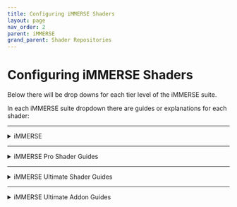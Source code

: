 ```yaml
---
title: Configuring iMMERSE Shaders
layout: page
nav_order: 2
parent: iMMERSE
grand_parent: Shader Repositories
---
```


# Configuring iMMERSE Shaders

Below there will be drop downs for each tier level of the iMMERSE suite.

In each iMMERSE suite dropdown there are guides or explanations for each shader:

---

<details markdown="block" class="details-tree">
<summary>iMMERSE</summary>

This section will guide you through setting up and configuring shaders within the iMMERSE shader suite!

---

<details markdown="block" class="details-tree">
<summary>iMMERSE: Launchpad</summary>

{: .warning}
None of the iMMERSE shaders will work properly without it, always have it enabled.

iMMERSE Launchpad is a helper shader, in so, there won't be a whole lot of changes you can see on screen, or require configuring from the user.

However, there are a few arguments that the user might want to enable, or disable.

Install the shader normally and then enable `iMMERSE Launchpad (enable and move to the top!) [MartysMods_LAUNCHPAD.fx]` in the `Home` tab of ReShade.

---

<details markdown="block" class="details-tree">
<summary>Smoothed Normals</summary>

"Smoothed Normals" configures the normals in a way that can provide a smoother normal map to shaders that require normals.

Simply, toggle on Smoothed Normals in Launchpad's avaliable arguments to enable it.

![Comparison](../images/configuring-immerse-shaders/launchpad_smoothed_normals.jpg){: style="max-width:85%" }

</details>

---

<details markdown="block" class="details-tree">
<summary>Textured Normals</summary>

![Texture Normals Preview](../images/configuring-immerse-shaders/texture_normals_preview.png)

Textured Normals allows you to bring more detail out into the normals, by estimating the surface relief through color information.

{: .note}
Textured Normals requires Smoothed Normals to be active beforehand.

---

## Arguments:

* Textured Normals Sample Radius:

    Value used to increase or decrease the sampling radius of added textured normals.

    You do not want this value to be too high, please use it with caution!
	
![Texture Normals Radius](../images/configuring-immerse-shaders/texture_normals_radius.png)

* Textured Normals Intensity

    Value used to increase or decrease the intensity of added textured normals.

    You do not want this value to be too high, please use it with caution!

![Texture Normals Intensity](../images/configuring-immerse-shaders/texture_normals_intensity.png)

* Textured Normals Quality

    Value ranging from 1 to 3 that allows the user to increase or decrease the quality of the textured normals on screen.
	
![Texture Normals Quality](../images/configuring-immerse-shaders/texture_normals_quality.png)	

</details>

</details>

---

<details markdown="block" class="details-tree">
<summary>iMMERSE: MXAO</summary>

iMMERSE MXAO is Marty's new iteration of MXAO, a robust ambient occlusion shader based off of GTAO and Irradiance Bitfields.

The difference from similar implementations of the same techniques is in the performance x quality ratio, which is always the ultimate goal on the iMMERSE suite.

---

<details markdown="block" class="details-tree">
<summary>Configuring the Shader</summary>

By default, MXAO should look on-par with most ambient occlusion solutions out of the box, but some users might like to tweak it a bit more for their needs.

The steps below will guide you through each function, and provide you with good practices to follow.

---

## **Step 1:** Enabling the Shader

Install the shader normally and then enable `iMMERSE MXAO [MartysMods_MXAO.fx]` in the `Home` tab of ReShade.

---

## **Step 2:** Find a testing area

While iMMERSE MXAO can be used anywhere, it's best to find a **static area with complex geometry** so that you can better configure the settings that you have avalible to you.

Also make sure to find one area with **foliage or flat geometry** to prevent haloing or shadows around them.

---

## **Step 3:** Enable "Show Raw AO" and configure "AO Type" preprocessor

Start off by enabling "Show Raw AO", this will allow you to better see what each AO type does on screen without the noise of textures and colors.

If you are on an area without geometry, the screen will just be white. So make sure you set it up before you started trying to configure it.

---

By default, MXAO will use GTAO, however, there are three others from you to choose from:

![MXAO Modes Comparison](../images/configuring-immerse-shaders/mxao_comparison_numbered.png)

* **0**: Ground Truth Ambient Occlusion (high contrast, fast)

* **1**: Solid Angle (smoother, fastest)

* **2**: Visibility Bitmask (DX11+ only, highest quality, slower)

* **3**: Visibility Bitmask w/ Solid Angle (like 2, only smoother)

AO type 3 will often be the best looking, but will only work in DX11 and above, alongside it will also be the harshest to performance.

---

## **Step 3:** Configure "Sample Quality and Shading Rate" Arguments

![MXAO Quality Comparison](../images/configuring-immerse-shaders/mxao_quality_comparison.png)

"Sample Quality" configures how many times geometry will be taken to generate the ambient occlusion. While this raises the quality and how detailed and dark the geometry is, it will also be harsher on performance the higher it is.

Often, you will not have to go past very high, however, large radius setups might require a higher "Sample Quality" configuration.

"Shading Rate" allows the user to configure the size of the processed frame slices for the ambient occlusion. The larger, the better the quality will be, but also the bigger the performance hit.

---

## **Step 4:** Configure "Sample Radius" Argument

![MXAO Sample Radius Comparison](../images/configuring-immerse-shaders/mxao_sampleradius_comparison_numbered.png)

"Sample Radius" defines how far MXAO will reach out and spread it's shading. The lower this argue is set the closer the shading will be concentrated.

"Increase Radius with Distance" is a toggle that configures MXAO's radius so that it scales the shading based around how far away the object is from the screen. This is good for games with an extremely huge horizon, but might look wrong for buildings far-away or massively detailed objects.

Keep in mind that you should configure "Sample Radius" in MXAO so that it is not producing halos in its shading that "spread" in the environment. Below are examples of a correct configuration, and a wrong configuration.

![MXAO Bad Example](../images/configuring-immerse-shaders/mxao_excessive_sample_radius_example.png)

---

## **Step 5:** Configure "Ambient Occlusion Amount, Fade-Out Distance, and Filter Quality" arguments

![MXAO Amount Comparison](../images/configuring-immerse-shaders/mxao_amount_comparison.png)

"Ambient Occlusion Amount" allows you to configure how strong the shadows are. Larger and close together objects should be dark, but, you want to avoid excessive shading on leaves and tiny objects.

"Fade-Out Distance" defines how far the AO will be processed until it disappears completely. With 1.0 being the horizon, and 0.1 being the most-valid closer value to the screen. It is recommended to change the Radius according to how intense and "correct" the scene looks with that.

"Filter Quality" is an option to provide better filtering and blending to the scene by reducing MXAO's banding and noise. Higher values will look better, but they will also lower performance.

</details>

</details>

---

<details markdown="block" class="details-tree">
<summary>iMMERSE: Sharpen</summary>

iMMERSE Sharpen is Marty's new iteration of DELC, a local contrast sharpener.

Being a simple Sharpen shader, it doesn't have much control over over-sharpening or ringing, so everything should be tweaked with care. It is however, more effective than others at working with low values.

---

<details markdown="block" class="details-tree">
<summary>Configuring the Shader</summary>

## **Step 1:** Installing the shader
Install the shader and then enable `iMMERSE Sharpen [MartysMods_SHARPEN.fx]` in the `Home` tab of ReShade.

---

## **Step 2:** Finding a testing area

While iMMERSE Sharpen can be used anywhere, it's best to find a **static area with complex texturing** so that you can better configure the settings that you have avalible to you.

---

## **Step 3:** Configuring Sharpen Intensity

iMMERSE Sharpen has a single slider. Sharpen Intensity. This means that it takes very little in order to properly sharpen the scene.

You want to manage this argument where there is a noticble increase in game details, but not overly sharpening what there is to offer.

Start at the value of `0.000` and work your way up until you're able to find details being presnted more in the scene you've chosen.

![Comparison](../images/configuring-immerse-shaders/sharpned_image.jpg)

</details>

</details>

---

<details markdown="block" class="details-tree">
<summary>iMMERSE: Anti Aliasing</summary>

iMMERSE Anti-Aliasing is Marty's itteration of SMAA.

SMAA is a method of anti-aliasing which is both fast and effective. It has became an industry standard since, leaving behind other performance-heavy shaders with the same goal.

Install the shader and then enable `iMMERSE Anti Aliasing [MartysMods_SMAA.fx]` in the `Home` tab of ReShade.

---

<details markdown="block" class="details-tree">
<summary>General Parameters</summary>

* `Edge Detection Type` 

    * This parameter provides different options to the user for customizing the type of edge detection used. The best option for most scenarios is `Color edge detection (max)`.

* `Enable Predicated Thresholding`

    * This feature allows iMMERSE Anti Aliasing to utilize the depth buffer to better calculate edges that often get missed by the edge detection methods. It is recommended to enable this feature.

* `SMAA_USE_EXTENDED_EDGE_DETECTION`

    * This preprocessor for iMMERSE Anti Aliasing extends the color detection range of SMAA, allowing for increased detection of edges. The usable values are 0 and 1.

</details>

---



<details markdown="block" class="details-tree">
<summary>With Depth</summary>

{: .note}
The parameters below requires explanation from the previous section. Make sure to read it!

## **Step 1:** Select the option `View edges` for the parameter `Debug Output`:

* This will allow you to see all of the edges that iMMERSE Anti Aliasing is able to detect, and will allow us to better see the changes that the shader is able to make!

    ![Debug Output Preview](../images/configuring-immerse-shaders/smaa_debug_edges_preview.png)

---

## **Step 2:** Select the option `Color edge detection (max)` for `Edge Detection Type`:

* This option is the best soltuion for getting the most amount of edges within iMMERSE Anti Aliasing.
        
    * However, other options can be chosen if desired.

        ![Color Edge Detection(Max) Preview](../images/configuring-immerse-shaders/smaa_color_edge_detection_max_argument.png)

---

## **Step 3:** Check the option for `Enable Predicated Thresholding`:

* With this selected, you should notice a large decrease of edges that are being detected, this is normal, do not panic, as we will be configuring other parameters in order to get more of those edges back into view!

    ![Enable Predicated Thresholding Debug Output Preview](../images/configuring-immerse-shaders/smaa_debug_edges_depth_preview.png)

---

## **Step 4:** Reduce `Edge Detection Threshold` and `Depth Edge Detection Threshold` parameters to the lowest value that they can go:

* This will increase the amount of edges that you see, other parameters will be configured in order to detect more edges later on.

    ![Reducing Edge Detection Threshold and Depth Edge Detection Threshold Parameter Preview](../images/configuring-immerse-shaders/smaa_reduce_edt_and_dedt.png)

---

## **Step 5:** Reduce `Predication Threshold` as low as it can go:

* If you already have this set to default values, the parameter will likely not change much within your scene.

    * Keep in mind that this parameter will not do anything if you do not have depth access within your game!

    ![Reducing Predication Threshold Parameter Preview](../images/configuring-immerse-shaders/smaa_reduce_pt.png)

---

## **Step 6:** Increase `Predication Strength` just enough to the point where you notice no extra changes within the scene:

* This will increase the depth predication strength in order to grab more edges that are noticble in depth, but not by the edge detection method.

* Keep in mind that this parameter also will not do anything if you do not have depth access within your game!

    * Good `Predication Strength` value debug output:

        ![Good](../images/configuring-immerse-shaders/smaa_debug_edge_prediction_good_strength_preview.png)

    * Poor `Predication Strength` value debug output:

        ![Not Good](../images/configuring-immerse-shaders/smaa_debug_edge_prediction_bad_strength_preview.png)

---

## **Step 7:** Reduce `Predication Scale` as far as you can go without picking up noise from textures.

* Good `Predication Scale` value debug output:

    ![Good](../images/configuring-immerse-shaders/smaa_debug_edge_pred_scale_good.png)

* Poor `Predication Scale` value debug output:
  
    ![Not Good](../images/configuring-immerse-shaders/smaa_debug_edge_pred_scale_bad.png)

---

## **Step 8:** Increase or Decrease Settings Based on Desired Performance:

* If performance is permitting in your game and system, max out:

* `Max Search Steps`

* `Max Search Steps Diagonal`

* `Corner Rounding`

    * If performance is an issue, you can reduce these down to whatever value pleases your framerate choice.

---

From this point forward you should notice a decrease in shimmer and bright aliasing within your game. 

Please know that this will not take away all of your aliasing issues, but it can be enough to give you that extra smoothing to edges!

  * SMAA Enabled:

    ![Enabled](../images/configuring-immerse-shaders/smaa_enabled_preview.png)

  * SMAA Disabled:

    ![Disabled](../images/configuring-immerse-shaders/smaa_disabled_preview.png)


You can now disable `Debug Output` and continue to the game as usual!

</details>

---

<details markdown="block" class="details-tree">
<summary>Without Depth</summary>

## **Step 1:** Select the option `View edges` for the parameter `Debug Output`:

* This will allow you to see all of the edges that iMMERSE Anti Aliasing is able to detect, and will allow us to better see the changes that the shader is able to make!

    ![Debug Output Preview](../images/configuring-immerse-shaders/smaa_debug_edges_preview.png)

---

## **Step 2:** Select the option `Color edge detection (max)` for `Edge Detection Type`:

* This option is the best soltuion for getting the most amount of edges within iMMERSE Anti Aliasing.

    * However, other options can be chosen if desired.

        ![Color Edge Detection(Max) Preview](../images/configuring-immerse-shaders/smaa_color_edge_detection_max_argument.png)

---

## **Step 3:** Reduce `Edge Detection Threshold` as far as you can go without picking up too many edges within textures:

* Some are fine, but you do not want a whole lot:

    * Good `Predication Scale` value debug output:

        ![Good](../images/configuring-immerse-shaders/smaa_debug_edge_detect_thresh_good.png)

    * Poor `Predication Scale` value debug output:
        
        ![Not Good](../images/configuring-immerse-shaders/smaa_debug_edge_detect_thresh_bad.png)

---

## **Step 4:** Enable `SMAA_USE_EXTENDED_EDGE_DETECTION` if desired:

* In theory this should allow iMMERSE Anti Aliasisng to provide better results for edges - however, in practice, the change is not always visable off the bat.

    ![SMAA USE EXTENDED EDGE DETECTION Argument Preview](../images/configuring-immerse-shaders/smaa_use_edge_extended_preview.png)

---

## **Step 5:** Increase or Decrease Settings Based on Desired Performance:

* If performance is permitting in your game and system, max out:

    * `Max Search Steps`

    * `Max Search Steps Diagonal`

    * `Corner Rounding`

        * If performance is an issue, you can reduce these down to whatever value pleases your framerate choice.

---

From this point forward you should notice a decrease in shimmer and bright aliasing within your game. 

Please know that this method is not as good as the method with depth detection - however, it might be enough to satisfy your desire to elimite those shimmers!

  * SMAA Enabled:

  ![Enabled](../images/configuring-immerse-shaders/smaa_no_depth_enabled.png)

  * SMAA Disabled:

  ![Disabled](../images/configuring-immerse-shaders/smaa_no_depth_disabled.png)

---

You can now disable `Debug Output` and continue to the game as usual!

</details>

</details>

</details>

---

<details markdown="block" class="details-tree">
<summary>iMMERSE Pro Shader Guides</summary>

This section will guide you through setting up and configuring specific shaders within the iMMERSE Pro shader suite!

---

<details markdown="block" class="details-tree">
<summary>iMMERSE Pro: RTGI</summary>

RTGI is iMMERSE's flagship shader. It is a screen-space raytraced global-illumination solution. RTGI brings realistic lighting to scenes, while not being too taxing on the performance, especially against other solutions of its class. Ultimately, bringing the best on quality to performance ratio.

RTGI is capable of highlighting details or adding details that are otherwise hidden to the scenes via Global-Illumination and Ambient Occlusion with Raytracing. It can also highlight textures via its recently added Specular GGX reflections.

Our guide below will make sure you'll be familiarized with it and will allow you to learn how to make the most usage out of it.

---

<details markdown="block" class="details-tree">
<summary>Initial Configuration</summary>

Before starting, make sure Launchpad is properly set-up. After that, find a place you want to try the shader in a game or application and get to tweaking it. If you do not have the iMMERSE Launchpad shader, you can grab it from the ReShade installer or by manually installing it from the [iMMERSE GitHub](https://github.com/martymcmodding/iMMERSE)

If you want to manually install the iMMERSE GitHub repository for Launchpad, make sure to follow [our guide on manually installing shaders for ReShade](https://guides.martysmods.com/docs/reshade-guides/manual-reshade-installs/#step-1-create-a-reshade-shaders-folder)!

RTGI is made to take advantage of specific Launchpad features, such as Smoothed and Textured Normals, so make sure to read the guide specific to iMMERSE Launchpad if you ever get lost or feel like something could look better.

</details>

---

<details markdown="block" class="details-tree">
<summary>Configuring the Shader</summary>

## **Step 1:** Enabling RTGI and Launchpad

* Enable the shader `iMMERSE Launchpad [MartysMods_LAUNCHPAD.fx]` in the "Home" tab of ReShade.

* Drag andd drop `iMMERSE Launchpad [MartysMods_Launchpad.fx]` to the top of the ReShade "Home" tab to ensure that it's the first in the shader load order.

* Enable the shader `iMMERSE Pro RTGI [MartysMods_RTGI.fx]` in the `Home` tab of ReShade.

---

## **Step 2:** Configuring the Scene lighting using the `Ambient Light` slider.

As of RTGI version 0.50 (released on 12/31/2023), RTGI now has an option to darken the overall scene to allow for the games to take more advantage of the Diffuse and Specular Global-Illumination introduced by RTGI. At first, your scene might look too dark for your liking, but that's what this function is here for.

The Ambient Light argument allows you to configure it from 0.0 to 1.0. Where 0.0 will be little to no original game scene lighting, and 1.0 will be fully lit by the game, with GI overlaying it. There isn't a value that fits all scenes, so it is all up to the user's preference.

A good strategy is to use these for close-up pictures or to give your scene more of a studio-lighting look by having only the parts you want lit illuminated.

![Comparison between none to full Ambient Lighting](../images/configuring-immerse-shaders/rtgi_ambient_lighting_comparison.png)

Another tool to aid with ambient light in general is the new `Ambient Lighting Sky Intensity` feature, added in 0.51 (released 21/08/2024) to replace the old "Skycolor" feature, working together with Ambient Lighting to help the scenes have a more accurate light tone, this new revision allows it to work better with indoors, which might contribute for more moody scenes of indoors.

The value goes from 0.0 to 1.0, with 0 being none, and 1 being the max. Please take note that in dark scenes, it will darken the environment, so have that in mind.

![Comparison between none to full Sky Intensity](../images/configuring-immerse-shaders/rtgi_sky_lighting_comparison.png)

---
	
## **Step 3:** Restoring and configuring the scene lighting.

With the above said, we'll start by tweaking the scene lighting again in a case which the Ambient Lighting argument is really low, allowing RTGI to effectively replace the game's lighting.

First, we'll start up by changing the quality of the RTGI by going on the `Diffuse GI Quality` setting. It has a few presets, with "Low" being the lowest but fastest, and "Ultra" being the highest but the most performance-consuming one.

The higher the quality, the larger the GI will bleed and the less noise it will have in the final result.

![Comparison of Quality Levels](../images/configuring-immerse-shaders/rtgi_quality_comparison.png)

Second option that will need to be tweaked is `Diffuse GI Radius`. This option tells RTGI how far you want the global-illumination to go in the scene. 

The larger this is, the more the bright elements will spread on the scene. With 1 being little to no light bleeding and 20 being the farthest it can reach.

![Comparison of GI Radius](../images/configuring-immerse-shaders/rtgi_radius_comparison.png)

The last option is `Diffuse Bounce Lighting Intensity`. This option tells RTGI how much Diffuse lighting you want within the scene. 

You want to configure this option to provide as much bounce lighting you want, while not making light sources overbrighten the entire scene.

![Comparison of Bounce Lighting Values](../images/configuring-immerse-shaders/rtgi_bouncelighting_comparison.png)
	
Now, to fine-tune it, change the `Fade-Out Range` so what you want covered from the scene gets covered up and `Z-Thickness` to change how thin or thick the objects on the scene are to add shadows.

In `Z-Thickness`, always try to keep a balance of how dark the objects look around. A lower value will make little to no AO (no shadows), and a higher value will cause shadows to be disproportionate.

This is also useful to avoid halos around objects which shouldn't have them.

---

## **Step 4:** Tweaking Surfaces and Reflections.

As of 0.50, the PBR GGX Specular Reflection feature has been re-introduced. This feature allows RTGI to "guess" reflective surfaces and how rough or smooth they are. Combined with Launchpad's Texture Normals, it allows for a "wet-floors" while not looking out of place, or to give extra depth to scenes.

Please note that this feature `only works on DirectX 10 and up, OpenGL and Vulkan`, it does not work with DirectX 9 given its age and limitations. So, moving those sliders in a DX9 application will result in no changes.

Make sure to also check Launchpad, as it has special integration with `Texture Normals` to keep details and highlights of the scene textures intact, while adding reflections. If there is too much noise on them, tweak the `Texture Normals Sample Radius` and `Texture Normals Intensity` on Launchpad until it looks correct to your tastes.

Observations out of the way, lets learn about its parameters.

Starting with `Specular GI Quality`, this works the same as the `Diffuse GI Quality` parameter, except it will only affect the reflections part, you can keep that on "Low" if you're not planning on having them enabled to save computational power and framerate.

Then, the second parameter: `Specular Lighting Intensity`. This tells RTGI how much the surfaces reflect on the scene. With 0 disabling the reflections fully. 

If you don't want to cause a "wet-world" effect, tweak those until they just show a bit of the geometry above them.

![Specular Lighting Preview](../images/configuring-immerse-shaders/rtgi_specular_comparison.png)
	
At last, we have `Surface Roughness`, this tells how Defined the reflections are, since RTGI doesn't know how rough surfaces are, it guesses and blurs the reflections as a mean to make it more rough and less defined. 0 makes the reflections super-shiny and defined, while 1.0 makes them super-blurry and hard to see.
	
![Reflection Roughness Comparison](../images/configuring-immerse-shaders/rtgi_reflection_comparison.png)
	
---

## **Step 5:** Experimental section.

It only has one option, which is `Assume sRGB Input`, with games that has flat and simple lighting, this will prevent washing the scene's colors or making them too bright. For games with more detailed lighting, having this disabled will help highlight the scenes details.

</details>

</details>

---

<details markdown="block" class="details-tree">
<summary>iMMERSE Pro: Clarity</summary>

Clarity is a shader based on the feature of similar name in Adobe's software suites. It has the objective of highlighting and restoring otherwise hidden details by changing the image contrast locally.

The main difference of Clarity when compared to other shaders is that it has lots of features to avoid haloing or other artifacts.

Below is a guide to help with the tweaking of the shader and its values.

---

<details markdown="block" class="details-tree">
<summary>Without Depth</summary>

## **Step 1:** Enable the Shader

* Simply check the shader `iMMERSE Pro Clarity [MartysMods_CLARITY.fx]` in the `Home` tab of ReShade.

    ![Check Clarity Shader](../images/configuring-immerse-shaders/immerse_clarity_enable.png)

* This will activate Clarity and give you the arguments at the bottom to change.

    ![Show User Clarity Options with Defaults](../images/configuring-immerse-shaders/show_user_clarity_arguments.png)

---

## **Step 2:** Configuring the values in `Blending` Section

The `Blending` section is where most of the shaders' changes happens. We have 2 values here worth explaining

First one is *Texture Intensity*, this one is responsible for how strong the sharpening / highlighting of the details are. While the shader tries to take measures against it, high values might still cause a tiny bit of haloing and overall noise. So its recommended to change this slowly.

Below you can see examples (close-ups) of correct and wrong results.

* Example of correctly and incorrectly configured Texture Intensity values. Notice the black haloing around object corners:
	
	![Clarity Texture Intensity comparison](../images/configuring-immerse-shaders/clarity_textureintensity_comparison.png)
	
The second one is the *Local Contrast Intensity* slider. This allows you to remove or add the image's contrast to combat haloing and artifacts while still keeping Clarity's highlight effect on.
Once again, its recommended to take it easy and slowly tweak that until it looks easy on the eyes and correct. The goal while using clarity is to have more details while not steering away from the game's base look.

* Example of correctly and incorrectly configured Local Contrast values. Notice how depth details are lost when it is incorrectly tweaked:

	![Clarity Local Contrast comparison](../images/configuring-immerse-shaders/clarity_localcontrast_comparison.png)
	
This section finishes and summarizes the main settings of the Clarity shader. In the next section we will detail how the depth settings work.
	
---

</details>

---

<details markdown="block" class="details-tree">
<summary>With Depth</summary>

{: .note}
The parameters below requires explanation from the previous section. Make sure to read it!

Taking into consideration the values from the previous section (`Without Depth`), here we will detail only the values used and relevant to the depth separation section of clarity, those being.

* `Use Depth Separation` is the main toggle. It is responsible for telling if the Depth separation is on or off.
* `Show Depth Separation` will show a white background for far elements, while keeping the image intact for near elements. It is a visual way of seeing where the separation between Background and Foreground is.
* `Texture Intensity FG` is responsible for the Texture Intensity value at Foreground level. As in, elements in front of the background.
* `Local Contrast Intensity FG` is responsible for the Contrast value at Foreground level. As in, elements in front of the background.
* `Texture Intensity BG` is responsible for the Texture Intensity value at Background level.
* `Local Contrast Intensity BG` is responsible for the Contrast value at Background level.

While separating them into depth, take note that due to background having smaller details, its smart to keep those values lower than the background ones. As to avoid noise and artifact in details.

</details>

---

</details>

---

<details markdown="block" class="details-tree">
<summary>iMMERSE Pro: Depth of Field</summary>

iMMERSE Depth of Field is a shader which adds, as the name says, depth of field to a scene. It is physically-based, which means that all the parameters and features work just like a real-life camera would.

It allows for total control for focusing on specific points of interest or objects on a scene, be it a macro-object or micro, it has enough parameters that will certainly fit your virtual photography needs.

Below, we will present all of the parameters, what they do and how they work so you can get used to the shader.

## **Step 1:** Enabling the shader and initial setup

Before we start, make sure Launchpad is correctly set-up and that your scene is organized and ready to start the photography work, just like in a real-life studio. With that done, enable the shader `iMMERSE Pro Depth of Field [MartysMods_DEPTHOFFIELD.fx]` and the options should appear on the bottom.

## **Step 2:** Preparing to focus on the subject / Focusing Section of the Shader

Before we start, lets take a look at the base options, first one and most-important is `Focusing Mode`, it has 3 options, each one worth taking note.

* Manual Focus is first and most advanced one, but also the hardest to use. It allows you to have full control of the "camera" lens for focusing.

* Autofocus is the second, its the most limited, and will not fit all cases, but might be useful for gameplay. It always focuses on the closest object inside the area of interest / focus area parameter (more on that later).

* Autofocus (Point and Click with MMB [Middle Mouse Button]) is the third one. It works like the autofocus function in most mobile phones, you point to the subject you want using the mouse and press the middle mouse button to focus on it. Easy to use and quite controllable, this should be the best and easiest option for amateur photographers.

To help you with those, a parameter named `Enable Focus Helper` is available. Enabling it will show a few pointers on the screen, changing according to the mode. It consists of:
- A small/darker box, which is the focus subject of the lens.
- The bigger, outer box, which is responsible for highlighting the background range.
- A white stripe / line, which is used to represent the focal point transition from near to far.
- A blue overlay, which is used to represent the furthest / infinity focal point of the camera.

![Example of the debug output in `Manual Focus` mode](../images/configuring-immerse-shaders/dof_debug_output.png)

With those 2 explained, we can start going on and actually preparing the focus.

`Autofocus Center` is responsible for defining where the camera will be focusing on the scene. Despite its name, it is also where the manual focus will be focusing. Change that if you need to focus on something that isn't on the center of the scene.

`Autofocus Detection Range` is responsible for expanding or narrowing the range of focusing. This is useful for precisely narrowing what you want / need to be the focal subject.

`Autofocus Adjustment Speed` determines how responsive the lens/camera is on focus changes. The bigger the number, the faster the camera will react to changes. If you are only using it for gameplay which requires fast movement, its recommended to be kept at the highest value so it doesn't distract from action.

## **Step 3:** Tweaking the focus and lens parameters.

The section dedicated to the lense is separated on 2 subcategories: `Simple` and `Advanced`, with one fine tuning even more the focus, exposure, how many aperture blades the camera has and the blur, and the latter one manipulating the bokeh shapes themselves and lens distortion of the camera.

In the `Simple` section, we have:

* `Focal Length`, which is how far the camera will focus. Lower values will produce less blur and have a smaller depth of field, while larger ones will allow the camera to focus more and further.
* `Aperture F-Stops` tells how open or closed the camera blades are. The higher that number is, the more light "goes through" the camera lens, which means more blur and less-defined shapes.

![Aperture F-Stops Example](../images/configuring-immerse-shaders/dof_fstop_preview.png)

* `Foreground \ Background Blur` tells how much the close and far points of the camera are blurred. While in real life it is always dependant on where and what you're focusing, here, for artistic liberty, the shader allows you to tweak how blurry objects closer or farther from the camera gets blurred.
* `Aperture Blade Count` determines how many blades the camera shutter has, directly influentiating on how the bokeh shapes are defined and visualized.

![Aperture Blade Count Example](../images/configuring-immerse-shaders/dof_blade_preview.png)

* `Aperture Roundness` defines how sharp or rounded the shapes are. In real life, the blades determine how rounded or not the shapes are, but here, for artistic liberty and freedom, you can tweak on how rounded you want the blades to be;

![Blade Roundness Example](../images/configuring-immerse-shaders/dof_roundness_preview.png)

In the `Advanced` section, we have:

* `Bokeh Rotation` defines how angled the bokeh shapes are. Best used when `Bokeh Roundness` parameter is set to 0.0

![Example of different bokeh rotations](../images/configuring-immerse-shaders/dof_rotation_preview.png)

* `Tangential Bokeh Scale` defines how distorted the bokeh shapes are tangentially (from center to outside, in a circular-manner).

![Tangential bokeh scale results](../images/configuring-immerse-shaders/dof_tangential_preview.png)

* `Sagittal Bokeh Scale` defines how distorted the bokeh shapes are sagittally (outer-lense, in a circular offset).

![Sagittal bokeh scale results](../images/configuring-immerse-shaders/dof_sagittal_preview.png)

* `Anamorph Bokeh Ratio` defines how distorted the shapes are horizontally. The higher the value, the more "squished" the shapes will appear.

![Anamorph bokeh scale results](../images/configuring-immerse-shaders/dof_anamorph_preview.png)

* `Spherical Aberration` defines how sharp the inner shapes of the DoF are. The lower the value, the more filled the shapes are, with the higher values focusing the color to the outer-ring of the shape.

* `Spherical Aberration Mode` allows to switch to how many lens the camera has for focusing. With Single being one, and doublet being two. Those change how the aberration distribution on the shapes work.

![Spherical Aberration Mode results](../images/configuring-immerse-shaders/dof_aberration_mode_preview.png)

## **Step 4:** Tweaking the blur and quality of the effect

This part of the shader is more related to the quality and performance than the looks themselves, even though a few of its elements change the overall look, most users won't need to touch that part.

`Bokeh Quality` is self-explainatory. It changes how much points are used to sample / draw the bokeh shape. With higher values improving the quality of the blur and the shapes, but costing more to render.

![Bokeh Quality preview](../images/configuring-immerse-shaders/dof_bokeh_quality.png)

`Bokeh Highlight Intensity`, `Bokeh Highlight Gamma` and `Bokeh Color Intensity` all changes how brighter, darker or saturated the shapes are. The images below shows how those look, in order.

![Bokeh Highlight Intensity](../images/configuring-immerse-shaders/dof_highlight_intensity_preview.png)

![Bokeh Highlight Gamma](../images/configuring-immerse-shaders/dof_highlight_gamma_preview.png)

![Bokeh Color Intensity](../images/configuring-immerse-shaders/dof_color_intensity_preview.png)

`Bokeh Smoothness` blurs the sample circles, eventually filling the shapes if they are separated, may be useful as a counter for raising the sample quality, at the cost of sharpness.

`Enable Undersampling Protection` makes it so all areas are sampled equally, preventing areas from being ignored by the blurring or shape sampling algorithms. It improves the quality of the blur, but has a very high performance cost.

`Enable Bokeh Sprites` and `Sprite Bokeh Percentage` tells the shader how much of the disc-sampled shapes to replace with procedural generated ones. The higher the value, the more will be replaces. This allows for even more defined and sharp shapes, at the cost of performance.

The last few are optional, with them being:

* `Bokeh Shape Helper` which will forcefully draw the bokeh shapes on the screen to allow to preview how they will look.

* `DOF_FULL_RESOLUTION`, which is a pre-processor toggle, will render the DoF at the screen resolution. It improves the quality but is overkill and should not ever be necessary. It is there however if someone wants to experiment with it.

---

</details>

---

<details markdown="block" class="details-tree">
<summary>iMMERSE Pro: ReGrade</summary>

ReGrade is a color-correction suite designed to be feature-packed enough to be close to commercial tools. With all of its available options, it has the power to bring the usability and versatility of even commercial-level tools to games. Effectively removing the step of toggling between a color-correction software and the game to finish editing, making it all real-time and hassle-free.

While there is no correct values and usage of this shader, people familiarized with Photography, color theory and related areas will make the best usage. However, even people with no experience can get great results by looking at the changes made being shown instantly.

---

## **Step 1: Installing the Shader**

Click on the `iMMERSE Pro ReGrade [MartysMods_REGRADE.fx]` shader and enable it. Once you do, all of its options will appear. 

The following steps will show each parameter and what they do.

---

## **Step 2: Color Operations and Slots**

At first, you should notice lots of drop-down boxes in the section "Color Operations", this tells the shader what color operation is applied on each step. Think of it like building blocks, with the first being the bottom layer, and the last being the top layer.
You have 9 slots available, and the following options, they can be applied in any order as the user desires or needs:

* `The parameters for each option is explained further down the guide, so if you wanna know the values for each function, keep reading.`

`Levels` will change the black and white levels of the image.

`Adjustments` is for general color and overall image changes without much granularity

`Lift Gamma Gain` allows you to tweak the "Lift", "Gamma" and "Gain" levels of the image.

`Calibration` allows you modify the default values for the Color Hues and Layers.

`Color Remapping` allows you to directly change the colors of the image.

`Tone Curves` allows you to change the tones of the exposed and unexposed (bright and dark) parts of the image.

`Split Toning` allows you to change the values and colors of the tones (exposed and unexposed) parts of the image separately. Effectively having even more granularity over "Tone Curves".

`Color Balance` allows for changing the colors on the Shadows, Midtones and Highlighs of the image, offering granularity beyond just the exposure of the shadows.

`Special Transforms` allows for more "artistic" changes on the scene brightness and light levels.

![ReGrade Slots](../images/configuring-immerse-shaders/regrade_slots_preview.png)

Now that you know each of the functions, lets get deeper and start doing some modifications.

---

## **Step 3: Levels Function**

Levels changes the black and white levels of a picture. On a bare explanation: It means it changes what is considered completely back and completely white on the image.
The parameters are:

`Bypass Levels` effectively disables the changes made in that layer.

`Black Level In` changes where the black levels start.

`White Level In` changes where the white levels start.

`Black Level Out` changes where the black levels end.

`White Level Out` changes the white levels end.

---

## **Step 4: Adjustments Function**

Adjustments are for overall global / wide adjustments of a picture. Its made to have less granularity and serve as quick tweaks to change and stabilize colors and scene without needing to fiddle with settings much.
The parameters for those are:

`Bypass Adjustements` disables the changes made in that layer.

`Contrast` changes the entire image's contrast.

`Exposure` changes the entire image exposure. Exposure is how much light the lens is absorbing. With higher values making the image brighter, and lower values making the image darker.

`Gamma` changes the brightness of the image.

`Filmic Gamma` changes the brightness of the dark points of the image.

`Saturation` changes how much the colors are saturated in the image.

`Vibrance` changes how vibrant and colorful the colors are in the image.

---

## **Step 5: Lift, Gamma and Gain functions**

Lift,Gamma and Gain changes separate the bright parts of the image in 3 layers - Dark, Midtones and Bright. Not only that, but it allows to change the colors of each one of them.
The parameters are:

`Bypass Lift Gamma Gain` disables the changes made in that layer.

`Lift Gamma Gain Mode` changes the way the calculations for it works, with 2 standards available, "American Society of Cinematographers" and "DaVinci Resolve", with the latter mimicing how the software works.

`Lift` changes the White levels of the image. If set to non-grey values, it will change the color aswell.

`Gamma` changes the midtones of the image. If set to non-grey values, it will change the overall temperature of the image.

`Gain` changes the dark levels of the image. If set to non-grey values, it will change the color of dark parts of the image.

---

## **Step 6: Calibration function**

This adjust overall color and temperature calibrations of the image. Again, for general changes without much need for granularity.
The parameters are:

`Bypass Calibration` disables the changes made in that layer.

`Color Temperature` changes the white / temperature of the entire image.

`Lab A Offset` changes the Magenta / Green balance of the image colors.

`Lab B Offset` changes the Orange / Blue balance of the image colors.

`R|G|B Primary Mode` changes how the color changing behaviour works, with 3 methods available: "ReGrade Legacy" mimicing the old ReGrade shader version, "Barycentric" and "Hue Based".

`R|G|B Primary Hue` changes the hue offset of each color channel (Red, Green and Blue)

`R|G|B Primary Saturation` changes the hue saturation value of each color channel (Red, Green and Blue)

---

## **Step 7: Color Remapping function**

Color remapping allows the user to change the color values of each one of the colors in the image, this allows them to have more control over the colors of the image.

The parameters dictate changes to each one of the colors (Red, Orange, Yellow, Green, Aqua, Blue and Magenta) , separating it by Hue (First Value), Saturation (Second Value) and Color Value (Third Value)

---

## **Step 8: Tone Curve function**

Tone curve allows the user to change the brightness of the 3 light values of the image per-tone, which means it can use this to make certain gradients within those areas brighter or darker.

The parameters for those are:

`Shadows` changes the images Shadow brightness.

`Darks` changes the images Dark points brightness.

`Lights` changes the images Bright points brightness.

`Highlights` changes the images brigthest points brightness.

`Dark Wash Range` changes how much dark points washes / bleaches the colours.

`Dark Wash Intensity` changes how intense the bleaching of the colors are.

---

## **Step 9: Split Toning function**

Split toning allows the user to change the tint of 2 of the image's tone properties in a curve.

The parameters are:

`Split Mode` changes which parts of the image's curve will be changed, being able to pick between Shadows / Highlights and Grey / Saturated Colors.

`Tint A` changes the tint / grey value of the first parameter.

`Tint B` changes the tint / grey value of the second parameter.

`Balance` changes which side will be more intense / prevalent, the lower the value, the more it will prioritize the first value, and the higher the value, the more the second value is prioritize.

`Blend Mode` changes how these changes are mixed in the image. With the option being "Soft Light" and "Overlay".

---

## **Step 10: Color Balance function**

Color balance changes the color Brightness and saturation of the image's lighting.

They are split in Dark, Hightlights and Midtones.

---

## **Step 11: Special Transforms**

Special transforms are more artistic changes for the image. 

There are 2 options here skipping the bypass one, which is `Bleach Bypass (Gamma Corrected)`, which bleaches taking Gamma into consideration, and `Gamma on Luma | Chroma`, which changes the gamma level on the colors and luminosity.

---

## **Step 12: Vignette and Utility**

Vignette applies a camera vignette effect, which darkens the image around. It doesn't depend on any of the layer slots since its always applied over all of them, but the difference between this and others is the fact it is deeply integrated into ReGrade, so it takes all the color and image changes into account when applying it.

The parameters for the Vignette are:

`Mechanical Vignette: Radius` changes the Vignette radius on the image.

`Mechanical Vignette: Blurryness` changes how out-of-focus the outer-part of the vignette is on the image.

`Mechanical Vignette: Shape` changes the shape of the vignette, with 0 being circular and higher values aiming for more anamorphic-looking ones.

`Sensor Vignette: Scale` changes how much of the vignette is visible on the image.

`Vignette Blending Mode` changes how the Vignette will be blended on the image. With "HDR simulation" focusing on the brightness and color levels and blending with those, with an option to preserve tones, and Standard just placing it over the image. 

---

</details>

---

<details markdown="block" class="details-tree">
<summary>iMMERSE Pro: Solaris</summary>

Solaris is IMMERSE's main implementation of a Bloom shader. Bloom shaders are meant to mimic light bleeding from very bright surfaces, similar to how a camera lens act when looking at very bright reflective objects.

It's differential is ease of usage, and quality x speed relation. It is a very fast shader with very high quality results.

To configure it, follow the below steps. In this guide, there is no "best" or "worst" option, its all up to personal preference.

---

## **Step 1:** Enable the Shader

Click on the `iMMERSE Pro Solaris [MartysMods_SOLARIS.fx]` shader and enable it. Once you do, there will be some options, first, lets start by setting up the scene settings.

---

## **Step 2:** Configure overall Scene Look

The first two options, `Log Exposure Bias` and `Log HDR Whitepoint` are responsible for telling how much light the "camera" is absorbing and how bright the "White" is. The more exposure bias, the more bloom, and the higher the Whitepoint, the more intense the bright parts will glow.

The last 3 parameters are the more "artistic" side of the bloom, those are:

* `Bloom Intensity`: Changes the overall intensity of the bloom. Independent of what area is considered white or "dark".
* `Bloom Radius`: How large are the light glows / ranges.
* `Bloom Hazyness`: Changes how much of the colors the bloom washes-away. With 0 being no color changes, and 1 being a full bleached look.

---

## **Step 3:** Technical Parameters

Those parameters are more techincal and won't change much of the final look, they are made for more specific changes or user needs.

* `High Resolution Input`: Changes the resolution the Bloom should sample the scene. Useful if you need to grab more detailed objects which should glow.
* `Mask by Depth`: Made as a way to prevent HUD elements from glowing. Enabling this will make it so the depth controls what will emit bloom or not.
* `Depth Mask Strength`: The higher it is, the far away the bloom will apply, with 0 being the same as having depth masking disabled.

The last 2 post-process parameters will also depend on your usage.

* `ENABLE_SOLARIS_REGRADE_PARITY`: This will make it so Solaris will work together with ReGrade, using its exposure parameters and levels to define the bloom on the scene.
* `SOLARIS_PERF_MODE`: Enables a higher-performance mode for Solaris, changing how it works internally to tax less of the computer. Not generally necessary, but low-performance setups might benefit from having it on.

</details>

</details>

---

<details markdown="block" class="details-tree">
<summary>iMMERSE Ultimate Shader Guides</summary>

This section will guide you through setting up and configuring specific shaders within the iMMERSE Ultimate shader suite!

---

<details markdown="block" class="details-tree">
<summary>iMMERSE Ultimate: Convolution Bloom</summary>

Convolution Bloom (or FFT Bloom) is a more-advanced and high-end bloom based on Fast-Fourier Transform with a different end-effect. The way it works allows for bloom to have different shapes and sizes, instead of being just huge glowing light sources. Those being "Spikes", which simulates blades from a camera, and "Inverse Square Glow", which is similar to traditional bloom methods, but with a much higher range.

More about those will be shown later down the guide, meanwhile, we'll focus on the shared options.

---

## **Step 1:** Enabling the Shader

Click on the `iMMERSE Ultimate ConvolutionBloom [MartysMods_FFTBLOOM.fx]` shader and enable it. Most of the parameters are the same as Solaris, with only one new option shared between the (later) pre-processor options.

* `Bloom Padding`: Due to the way FFT works, the bloom will usually go beyond the screen resolution and boundaries and "leak" to the top or bottom of the image, causing weird / innacurate results. This parameter creates a black border to mitigate this, but will also reduce how far the bloom goes.
* `Log Exposure Bias` and `Log HDR Whitepoint` are responsible for telling how much light the "camera" is absorbing and how bright the "White" is. The more exposure bias, the more bloom, and the higher the Whitepoint, the more intense the bright parts will glow.
* `Bloom Intensity`: Changes the overall intensity of the bloom. Independent of what area is considered white or "dark".
* `Bloom Radius`: How large are the light glows / ranges.
* `Bloom Hazyness`: Changes how much of the colors the bloom washes-away. With 0 being no color changes, and 1 being a full bleached look.
* `Enable Debug View`: Shows multiple debug outputs to help see how the shader is working, with the first option showing only the output of the bloom (how the bright areas look without taking the general image into consideration) and the second showing the Fourier texture of the bloom (more dev-oriented).

---

## **Step 2:** Pre-Processor Options

Before talking about the other options, we must talk about the Pre-Processor ones since those interfere on what options you'll have at your disposure, the Pre-Processor settings are:

* `CONVOLUTION_BLOOM_QUALITY`: Changes the resolution of the Fourier kernel, higher values (from 0 to 2) will produce better results, but also require more resources.
* `CONVOLUTION_BLOOM_MASK_PRESET`: The default option is "Diffraction Spikes", which will create blades of light from glowing / bright sources, similar to the blades of a camera. The second one is "Inverse Square Glow", which will create a more traditional bloom (as in, light sources will spread lights to its surroundings).

---

## *Step 3:* Individual Options

The options of the First method, `Diffraction Spikes`, are:

* `Diffraction Spike Amount`: How many "Spikes" the bloom has, basically working as how many blades the "camera" has.
* `Diffraction Spike Rotation`: The rotation of the blades, as in, if they are coming straight from vertical, or tilted. 
* `Diffraction Spike Radius`: How far the "spikes" of light go through the image. The higher the value, the further they'll reach.
* `Diffraction Spike Blurryness`: How blurry the spikes are. The lower the value, the more evident the spike shapes are.
* `Diffraction Spike Phase Amount`: How bright the spikes (blades) are, not the light sources. The higher, the brighter / more visible the spikes will appear.

The options for the Second method, `Inverse Square Glow`, are:

* `Glow Intensity`: How far the bloom goes and how intense it is, higher values means further and brighter.
* `Glare Amount`: How far the "dark" part of the bloom goes, the higher, the darker it is at the edges of the bloom sources.

</details>

---

<details markdown="block" class="details-tree">
<summary>iMMERSE Ultimate: ReLight</summary>

ReLight is a point-lighting solution for ReShade. Similar to Studio Lights in photographs, and point lighting in games and photomodes, it allows to change the lighting of a scene. Allowing for more granular changes in the mood and details of the scenes.

While you can use it for any sort of scene, use-cases prove that close-ups or photos of humanoid models are the best cases for using it. However, you're allowed to see as you fit, below is how to install and use it.

{: .note}
It doesn't require iMMERSE RTGI, however, using it together with it might result in even better screenshots.

---

## **Step 1: Installing the Shader and enabling it**

To install the shader, simply copy the shader file to the Shaders folder and enable `MartysMods_RELIGHT [MartysMods_RELIGHT.fx]` from the "Home" tab of ReShade, in the shaders list. It should now be enabled.

---

## **Step 2: Enabling the debug mode and starting to tweak**

After enabling, you might not notice too much difference, but its enabled, however, to better visualize it, we gotta first go through the Debug modes.
The shader has a "Debug" section with a `Debug outputs` option, change that to "Lighting" and you should instantly see the scene with a very faint light.
There is also a second option called `Hide Light Sources`, this will hide the Light icon from the sources.

![Debug output preview](../images/configuring-immerse-shaders/relight-debug-out.png)

With that explained, we can finally start to explain what each parameter does and how it works.

---

## **Step 3: Tweaking the Scene for the Light Sources**

Similar to RTGI, in the `Global` section, you can tweak how much light from the original scene is kept and the overall parameters for the lighting and shadows, here, the options are the following:

* `Ambient Light`: How much of the original scene lighting is kept
* `Trace Shadows`: If the light will cast shadows. The two parameters below are directly related to that.
* `Shadow Penumbra`: Penumbra is the effect of the shadow when its leaking outside from being partially hit by light. This defines how wide it is, and consequently, how intense it / dark it will look.
* `Z-Thickness`: Like in RTGI, it defines how thick or thin the objects are. Thicker objects will cast darker shadows, while thinner ones might cast lighter and wider shadows.
* `Shadow Trace Quality`: How defined and how many tracces the ReSTIR casted shadows have. The higher the quality, the sharper the shadows but also the higher the performance consumption.

---

## **Step 4: Light Sources and Parameters**

Each light source will have its category identified as Light #, the number of light sources can be changed by going at the bottom of the shader and selecting the `AMOUNT_OF_LIGHTS` preprocessor definition. By default, it comes with 2 lights.

With that out of the way, you can tweak the following about the light sources:

* `Active`: If the light source is active or not.
* `Position:` The light source position on the screen. First is Horizontally, Second is Vertically and the Last one is the depth.
* `Tint:` Sets the color of the selected light source.
* `Intensity:` How bright the light is.

---

## **Step 5: Humans and Sub-Surface Scattering**

Sub-Surface Scattering (SSS) is the term for the light which bounces from inside the skin or from inside translucent surfaces. It is very common with humans and other organic matter, such as plants.

The shader also has a quite good simulation for that effect, despite not knowing what is organic and what isn't.

Below are the parameters related to that:

* `Enable Sub-Surface Scattering`: Enables the SSS function in the shader. Not all scenes require it, so having a toggle is very helpful and saves on performance.
* `Subsurface Scattering Quality`: Changes the quality of the effect. Higher quality will have better light traversal on those areas, however, with a bigger performance hit.
* `SSS Translucency Radius`: Defines how deep or thick the "translucent" surfaces are. With higher values bringing more brigther and colorful light inside those areas.
* `SSS Saturation`: How saturated the colors in those areas are.
* `SSS Diffusion Radius`: How farther the sub-surface lighting will bleed onto the nearby surfaces.
* `SSS Skin Hue`: In the color wheel, defines what color / hue should be used to detect what is a fitting area for the Subsurface Scattering to consider as a skin.
* `SSS Skin Hue Tolerance:` Defines how strict the color has to be to be considered as a skin part. The higher the value, the closer to that absolute color.

---

</details>

</details>

---

<details markdown="block" class="details-tree">
<summary>iMMERSE Ultimate Addon Guides</summary>

{: .warning}
This shaders on this section depends on both the Shader files and Addon files, trying to use one without the other will NOT work.

This section will guide you through setting up and configuring specific shaders within the iMMERSE Ultimate Addon suite!

---

<details markdown="block" class="details-tree">
<summary>iMMERSE Ultimate: ReGrade +</summary>

ReGrade+ is a commercial-level color-correction suite for ReShade. Taking inspiration and trying to mimic the featureset of industry-standard and professional tools, this version of ReGrade aims to take way the middleman step of having to leave the game to make more granular and intuitive changes on an external software. Effectively turning color-correction into a single experience.

The advantage to this from the other implementations is that not only it offers that sort of featureset, but also makes it so the changes can be seen in real-time and with graphical interfaces similar to those tools thanks to its addon.

While everyone can use the tool and its capabilities, users with more knowledge on Color Theory, Photography and Image Post-Processing areas might take the most advantage of this shaders' features.

On the next set of instructions, we'll guide you through the installation of it along with the featureset it offers.

---

## **Step 1: Installing the Shader and the Addon**

For this version, we recommmend using the `ADDON` version of ReShade's binaries, while the normal version might work, your mileage may vary and you might face some bugs.

Install the shader as normal, but for the Addon, you must place it close to the ReShade DLL and game's EXE, like this:

![ReGradePlus Addon Installation](../images/configuring-immerse-shaders/regradep_addon_installation.png)

If you want to test if everything was correctly installed, you can open your game, if it was, you'll have a new tab in ReShade's menu, named "ReGrade+", right next to "About"

![ReGradePlus ReShade Window Tab](../images/configuring-immerse-shaders/regradep_addon_tab.png)

With that done, the shader can be enabled by going to the "Home" tab and enabling `iMMERSE Ultimate: ReGrade+ [MartysMods_REGRADE+.fx]` and `iMMERSE Ultimate: ReGrade+ Histogram [MartysMods_REGRADE+.fx]`. The latter shader is so the addon's histogram widgets work and display the correct values.

---

## **Step 2: Preparing to use the Shader**

Before explaining its parameters, we recommend you move the "ReGrade+" tab to a separate window in the ReShade / Game UI since that controls the entire shader. This will also allow you to tweak your other effects along with the color correction and visualize the results better without having to jump between windows.

Remember, enabling the Shader itself won't do anything, and if one of the components are not running, the Addon / Shader Window will tell, like so:

![ReGradePlus ReShade Window Alerts - All OFF](../images/configuring-immerse-shaders/regradep_shaders_off.png)

If everything is correct, it should look like this:

![ReGradePlus ReShade Window Alerts - All ON](../images/configuring-immerse-shaders/regradep_shaders_ok.png)

Now, with those ready, you can start tweaking the parameters, please note that different from the usual ReShade shaders, this one works differently and closer than professional industry tools, so its alright if you get confused at first.
This guide will do its best to help you with questions and whatever you might need to use this shader correctly.

---

## **Step 3: Scopes Window**

The "Scopes" area of the window is an easy way to see graphics of various colour statistics and balances of the image. By default, it is configured to "Histogram RGB", which is supposed to show the exposure and color values on the current scene.

By clicking on the Drop-Down box, you can choose between different options, such as:

`Histogram Y` shows the Luma levels of the images.

`Histogram RGB` shows the color levels of the images.

`Waveform Y` shows the Luma levels of the image in a nice Waveform / Spectral visualization.

`Waveform RGB` shows the color levels of the image in the same Waveform / Spectral visualization.

You can also click the `Undock` button to have those working separated from the ReGrade+ window. Allowing for better organization of the workspace.

![ReGradePlus Scopes Window](../images/configuring-immerse-shaders/regradep_scopes_widget.png)

---

## **Step 4: Tweaks**

The "Tweaks" section of the shader is dedicated for general tweaking of the images' brightness, saturation and whatnot. It is the region with less granularity and meant for quick-tweaks and changes without going deep into the image formatting.

The options we can see here are divided in Categories, and each one of those has lots of sub-categories, such as:

`White Balance` which changes the colors and image tones related to the temperature and bright points of the images, the options available are:

* `Temperature`: Changes the color temperature of the image.
* `Lab Offset A`: Changes the level of Green and Magenta of the image.
* `Lab Offset B`: Changes the level of Orange and Blue of the image.

`Exposure` is all related directly to the image illumination, lighting and exposure, with a few color options aswell, those are:

* `Exposure`: Changes the image exposure, which is how much light the lenses are absorbing. Lower values means a darker image, higher values means a brighter image.
* Contrast`: Changes the entire image's contrast levels.
* `Gamma`: Changes the image's brightness.
* `Filmic Gamma`: Changes the image's brightness on the dark and mid-points.
* `Saturation`: Changes the image's color saturation. The higher the value, the more colorful the image is, the less, the more saturated.
* `Vibrance`: Changes how vibrant the colors are. The higher tha value, the more vibrant.

`High Dynamic Range` is all related to the image's lighting tweaks. This allows you to change anything inbetween all the brightness levels. The options are:

* `Shadows`: Controls the brightness of the grey points of the image.
* `Darks`: Controls the brightness of the darkest points of the image.
* `Lights`: Controls how bright is the highest point of the image.
* `Highlights`: Controls how bright are the highest light points of the image. It is recommended to always have the Lights level below this.

---

## **Step 5: Tone Curves**

"Tone Curves" is one of the various interactive widgets available for the user in ReGrade+ , with this, you can make your own tonemap, which means you can choose how bright and dark each color or even the luminance levels are in a curve, essentially change the image lighting level even further to suit your needs.

By default, it comes enabled in the `RGB` mode, which tweaks all of the 3 main colors (Red, Green and Blue) toning and brightness, however, you can change to a per-channel mode by clicking the coloured squares in the lower part of the Graph.

![ReGradePlus Tone Curve Modes](../images/configuring-immerse-shaders/regradep_curves_mode.png)

To start using it, click on a point in the graph and move it to start changing the tone curve. To plot a new point, click somewhere else and move that point. The changes, along with the graphic, will all update in real-time.

![ReGradePlus Tone Curve Points Example](../images/configuring-immerse-shaders/regradep_curves_points.png)

You cannot delete per-point, so any time you need to revert the changes, you can right click and select "Reset to Default" to have all the curve changes and points undone.

---

## **Step 6: Color Correction**

The "Color Correction" section is subdivided in two: "Split Tuning" and a "Color Wheel".

`Split Toning` allows you to change the colors in a per-light level basis. It has 3 wheels: "Shadows", "Midtones" and "Highlights".

There are two ways you can edit those values, you can either click on the point on the center of color wheel and move it on where you want it to be, or you can drag the gauges left and right for more granular and fine-tuning of the values.

![ReGradePlus Split Toning Wheel Example](../images/configuring-immerse-shaders/regradep_colorwheel_toning.png)

The second wheel allows you to change the color values of Red, Orange, Yellow, Green, Aqua, Purple and Magenta by Luma (brightness) and also Saturation (Amount of Color).

By default, the Color Wheel comes configured to change the color values based on Luma (`Hue vs Luma`), but you can change the values you're choosing by clicking on the small wheel. This allows you to change between the first mode and the `Hue vs Saturation` mode.

To tweak the values, click on the color you wanna change it and move it with the Mouse, by holding the "Shift" key, you can linearly move it in the vertical/diagonal axis, preventing mistakes when you wanna change its saturation or brightness without changing the color tone.

To reset the values of a changed color, right click on the point you wanna reset. 

While this part of the shader doesn't allow you to drag any sort of gauges, it allows you to see how much of the values are changed in each section of the spectrum.

![ReGradePlus Color Wheel Example](../images/configuring-immerse-shaders/regradep_colorwheel_example.png)

</details>

---

<details markdown="block" class="details-tree">
<summary>iMMERSE Ultimate: Lut Manager</summary>

LUT Manager combines the MultiLUT shader with an addon to manage LUT textures on the fly. Its more of a tool rather than a shader by itself.

In this guide we will detail installation steps along with how to use it effectively and how to organize your files.

---

## **Step 1: Installing the Addon and the Shader**

`This shader depends on both the Shader files and Addon, trying to use one without the other will NOT work.`

For this shader, we recommmend using the `ADDON` version of ReShade's binaries, while the normal version might work, your mileage may vary and you might face some bugs.
Install the shader as normal, but for the Addon, you must place it close to the ReShade DLL and game's EXE, like this:

![Example Addon Installation](../images/configuring-immerse-shaders/regradep_addon_installation.png)

---

## **Step 2: Installing the LUTs**

Before starting the game and enabling the LUTs, create a folder named "LUTs" in the game directory and place the LUT files you need there. All of the main LUT formats used by ReShade shaders are supported. Those included the LUTs from the repositories in the ReShade setup.

After that is done, just start the game, you may add more LUTs later ingame by reloading ReShade.

---

## **Step 3: Enabling the Shader**

First, enable the Shader `iMMERSE Ultimate LUT Manager [MartysMods_LUTMANAGER.fx]`, after that, go to the "Add-Ons" tab, and in it, you should see MartysMods LUT Manager. There you'll see the names of all the LUTs / PNGs you have installed. Click in one of them to open the LUT list.

After that, pick one from the list and, if the shader is enabled, the colors will change right away!

![Pic of the LUT manager Window](../images/configuring-immerse-shaders/lutmanager-window.png)

The shader iteself has 2 toggles, one named *Enhanced LUT Quality*, which upsamples the LUTs using a expensive method. This is best used with small 16x16x16 LUT textures. And another named *Show all LUTs in its current atlas side-by-side*, this will show all LUTs in the current png side-by-side.

You can also right-click any of the LUTs you like the most and add them to a favorites list for easy-finding later.

![LUT Manager Favorites Window](../images/configuring-immerse-shaders/lutmanager-favs.png)

---

</details>

</details>